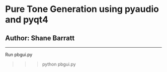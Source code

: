 # Pure Tone Generation using pyaudio and pyqt4
## Author: Shane Barratt

------------

Run pbgui.py
>>> python pbgui.py